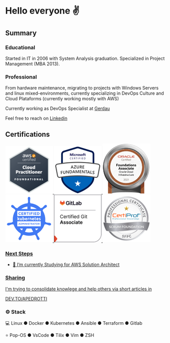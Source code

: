 # Hello everyone ✌️

## Summary

### Educational
Started in IT in 2006 with System Analysis graduation. Specialized in Project Management (MBA 2013).


### Professional 
From hardware maintenance, migrating to projects with Windows Servers and linux mixed-environments, currently specializing in DevOps Culture and Cloud Plataforms (currently working mostly with AWS)

Currently working as DevOps Specialist at [Gerdau](https://www.gerdau.com.br/)


Feel free to reach on [Linkedin](https://www.linkedin.com/in/andrehpedrotti/)


## Certifications

</a>
<a href="https://www.credly.com/badges/c3902349-b0e6-48f1-9877-5911be664f6b" target="_blank" title="AWS Cloud Practitioner">
  <img src="https://github.com/apedrotti/badges/blob/main/aws-foundation.png" alt="AWS Cloud Practitioner" width="150">
</a>
<a href="https://www.credly.com/badges/d3c6c309-a52f-4293-9de3-3d5b9d72e242" target="_blank" title="Azure Fundamentals - AZ-900">
  <img src="https://github.com/apedrotti/badges/blob/main/azure-fundamentals.png" alt="Azure Fundamentals - AZ-900" width="150">
</a>
<a href="https://catalog-education.oracle.com/pls/certview/sharebadge?id=52A0542FB664EC4517C18E97232CEACCB7DDBD0BC3EF56118F4EC8CCACEABB8A" target="_blank" title="Oracle Infrastructure Foundations"">
  <img src="https://github.com/apedrotti/badges/blob/main/oracle-foundations.png" alt="Oracle Infrastructure Foundations" width="150">
</a>
<a href="https://www.credly.com/badges/457decc5-df80-42ae-8fa0-a4bca463085c" target="_blank" title="Certified Kubernetes Administrator">
  <img src="https://github.com/apedrotti/badges/blob/main/cka.png" alt="Certified Kubernetes Administrator" width="150">
</a>
<a href="https://gitlab.badgr.com/public/assertions/CIDOzTVKSfKNPA1KJBKNjA" target="_blank" title="Gitlab Certified Associate">
  <img src="https://github.com/apedrotti/badges/blob/main/gitlab-associate.png" alt="Gitlab Certified Associate" width="150">
</a>
</a>
<a href="https://www.credly.com/badges/1b77d79a-60a4-4448-afd2-deb6a1d06f05" target="_blank" title="Scrum Foundation Professional Certificate">
  <img src="https://github.com/apedrotti/badges/blob/main/scrum-professional.png" alt="Scrum Foundation Professional Certificate" width="150">



### Next Steps
- 🌱 I’m currently Studying for AWS Solution Architect


### Sharing
I'm trying to consolidate knowlege and help others via short articles in 

[DEV.TO/APEDROTTI](https://dev.to/apedrotti)


<h3>⚙️ Stack</h3>

  💻 Linux ● Docker ● Kubernetes ● Ansible ● Terraform ● Gitlab
  
  ⭐ Pop-OS ● VsCode ● Tilix ● Vim ● ZSH

<!--

[![Andre Pedrotti GitHub Stats](https://github-readme-stats.vercel.app/api?username=apedrotti&show_icons=true)](https://github.com/apedrotti)

**aPedrotti/apedrotti** is a ✨ _special_ ✨ repository because its `README.md` (this file) appears on your GitHub profile.

Here are some ideas to get you started:

- 🔭 I’m currently working on ...
- 🌱 I’m currently learning ...
- 👯 I’m looking to collaborate on ...
- 🤔 I’m looking for help with ...
- 💬 Ask me about ...
- 📫 How to reach me: ...
- 😄 Pronouns: ...
- ⚡ Fun fact: ...
-->
